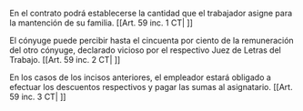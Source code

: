 En el contrato podrá establecerse la cantidad que el trabajador asigne para la mantención de su familia. [[Art. 59 inc. 1 CT| ]]

El cónyuge puede percibir hasta el cincuenta por ciento de la remuneración del otro cónyuge, declarado vicioso por el respectivo Juez de Letras del Trabajo. [[Art. 59 inc. 2 CT| ]]

En los casos de los incisos anteriores, el empleador estará obligado a efectuar los descuentos respectivos y pagar las sumas al asignatario. [[Art. 59 inc. 3 CT| ]]
